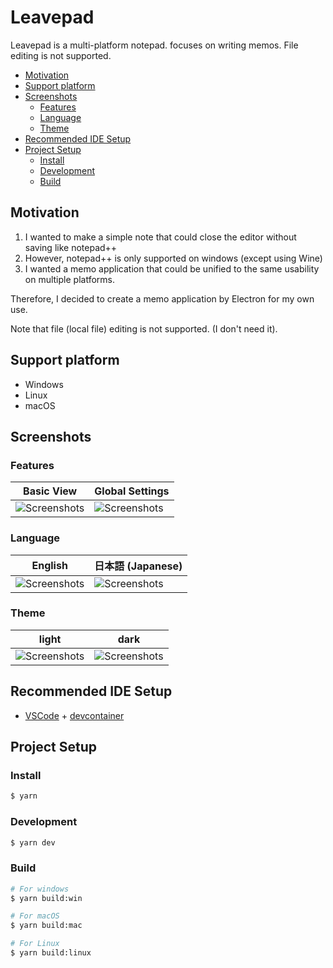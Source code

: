 # Leavepad

Leavepad is a multi-platform notepad. focuses on writing memos. File editing is not supported.

- [Motivation](#motivation)
- [Support platform](#support-platform)
- [Screenshots](#screenshots)
  - [Features](#features)
  - [Language](#language)
  - [Theme](#theme)
- [Recommended IDE Setup](#recommended-ide-setup)
- [Project Setup](#project-setup)
  - [Install](#install)
  - [Development](#development)
  - [Build](#build)

## Motivation

1. I wanted to make a simple note that could close the editor without saving like notepad++
1. However, notepad++ is only supported on windows (except using Wine)
1. I wanted a memo application that could be unified to the same usability on multiple platforms.

Therefore, I decided to create a memo application by Electron for my own use.

Note that file (local file) editing is not supported. (I don't need it).

## Support platform

- Windows
- Linux
- macOS

## Screenshots

### Features

| Basic View                                                                                           | Global Settings                                                                                           |
| ---------------------------------------------------------------------------------------------------- | --------------------------------------------------------------------------------------------------------- |
| ![Screenshots](https://raw.github.com/kaishuu0123/leavepad/main/screenshots/20241104_basic_view.png) | ![Screenshots](https://raw.github.com/kaishuu0123/leavepad/main/screenshots/20241104_global_settings.png) |

### Language

| English                                                                                           | 日本語 (Japanese)                                                                                  |
| ------------------------------------------------------------------------------------------------- | -------------------------------------------------------------------------------------------------- |
| ![Screenshots](https://raw.github.com/kaishuu0123/leavepad/main/screenshots/20241104_english.png) | ![Screenshots](https://raw.github.com/kaishuu0123/leavepad/main/screenshots/20241104_japanese.png) |

### Theme

| light                                                                                                 | dark                                                                                                 |
| ----------------------------------------------------------------------------------------------------- | ---------------------------------------------------------------------------------------------------- |
| ![Screenshots](https://raw.github.com/kaishuu0123/leavepad/main/screenshots/20241104_theme_light.png) | ![Screenshots](https://raw.github.com/kaishuu0123/leavepad/main/screenshots/20241104_theme_dark.png) |

## Recommended IDE Setup

- [VSCode](https://code.visualstudio.com/) + [devcontainer](https://code.visualstudio.com/docs/devcontainers/tutorial)

## Project Setup

### Install

```bash
$ yarn
```

### Development

```bash
$ yarn dev
```

### Build

```bash
# For windows
$ yarn build:win

# For macOS
$ yarn build:mac

# For Linux
$ yarn build:linux
```
